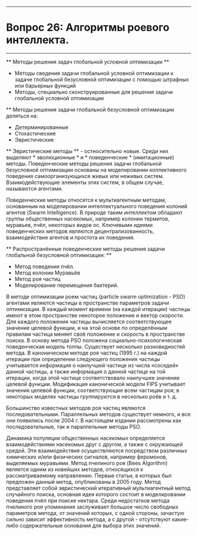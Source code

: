 ___
# Вопрос 26: Алгоритмы роевого интеллекта.
___

** Методы решения задач глобальной условной оптимизации **

* Методы сведения задачи глобальной условной оптимизации к задаче глобальной безусловной оптимизации с помощью штрафных или барьерных функций
* Методы, специально сконструированные для решения задачи глобальной условной оптимизации

** Методы решения задачи глобальной безусловной оптимизации деляться на:

* Детерминированные
* Стохастические
* Эвристические

** Эвристические методы ** - остносительно новые. Среди них выделяют * эволюционные * и * поведенческие * (имитационные) методы. Поведенческие методы решения задачи глобальной безусловной оптимизации основаны на моделировании коллективного поведения самоорганизующихся живых или неживых систем. Взаимодействующие элементы этих систем, в общем случае, называются агентами.

Поведенческие методы относятся к мультиагентным методам, основанным на моделировании интеллектуального поведения колоний агентов (Swarm Intelligence). В природе таким интеллектом обладают группы общественных насекомых, например колонии термитов, муравьев, пчёл, некоторых видов ос. Ключевыми идеями поведенческих методов являются децентрализованность, взаимодействие агентов и простота их поведения.

** Распространённые поведенческие методы решения задачи глобальной безусловной оптимизации: **

* Метод поведения пчёл. 
* Метод колонии Муравьёв
* Метод роя частиц
* Моделирование перемещения бактерий.

В методе оптимизации роем частиц (particle swarm optimization - PSO) агентами являются частицы в пространстве параметров задачи оптимизации. В каждый момент времени (на каждой итерации) частицы имеют в этом пространстве некоторое положение и вектор скорости. Для каждого положения частицы вычисляется соответствующее значение целевой функции, и на этой основе по определённым правилам частица меняет своё положение и скорость в пространстве поиска. В основу метода PSO положена социально-психологическая поведенческая модель толпы. Существует несколько разновидностей метода. В каноническом методе роя частиц (1995 г.) на каждой итерации при определении следующего положения частицы учитывается информация о наилучшей частице из числа «соседей» данной частицы, а также информация о данной частице на той итерации, когда этой частице соответствовало наилучшее значение целевой функции. Модификация канонической модели FIPS учитывает значения целевой функции, соответствующие всем частицам роя; в некоторых моделях частицы группируются в несколько роёв и т. д.

Большинство известных методов роя частиц являются последовательными. Параллельных методов существует немного, и все они появились после 2004 г. В настоящем издании рассмотрены как последовательные, так и параллельные методы PSO.

Динамика популяции общественных насекомых определяется взаимодействиями насекомых друг с другом, а также с окружающей средой. Эти взаимодействия осуществляются посредством различных химических и/или физических сигналов, например феромонов, выделяемых муравьями. Метод пчелиного роя (Bees Algorithm) является одним из новейших методов, относящихся к рассматриваемому направлению. Первые статьи, в которых был предложен данный метод, опубликованы в 2005 году. Метод представляет собой эвристический итеративный мультиагентный метод случайного поиска, основная идея которого состоит в моделировании поведения пчёл при поиске нектара. Среди недостатков метода пчелиного роя упоминания заслуживает большое число свободных параметров метода, от значений которых, с одной стороны, зачастую сильно зависит эффективность метода, а с другой - отсутствуют какие-либо содержательные основания для выбора этих значений.